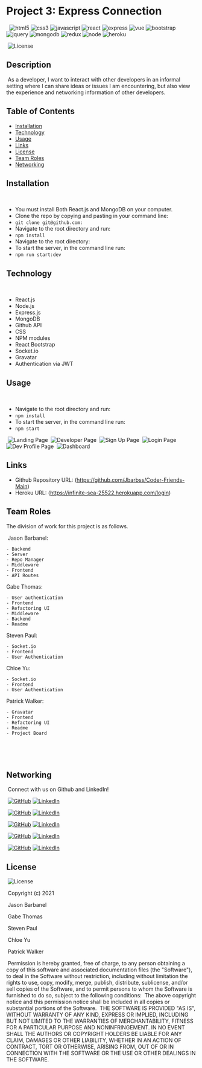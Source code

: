 # Project 3: Express Connection
​
​
![html5](https://img.shields.io/badge/html5%20-%23E34F26.svg?&style=for-the-badge&logo=html5&logoColor=white)
![css3](https://img.shields.io/badge/css3%20-%231572B6.svg?&style=for-the-badge&logo=css3&logoColor=white)
![javascript](https://img.shields.io/badge/JavaScript-F7DF1E?style=for-the-badge&logo=javascript&logoColor=black)
![react](https://img.shields.io/badge/React-20232A?style=for-the-badge&logo=react&logoColor=61DAFB)
![express](https://img.shields.io/badge/Express.js-404D59?style=for-the-badge)
![vue](https://img.shields.io/badge/Vue.js-35495E?style=for-the-badge&logo=vue.js&logoColor=4FC08D)
![bootstrap](https://img.shields.io/badge/bootstrap%20-%23563D7C.svg?&style=for-the-badge&logo=bootstrap&logoColor=white)
![jquery](https://img.shields.io/badge/jquery%20-%230769AD.svg?&style=for-the-badge&logo=jquery&logoColor=white)
![mongodb](https://img.shields.io/badge/MongoDB-4EA94B?style=for-the-badge&logo=mongodb&logoColor=white)
![redux](https://img.shields.io/badge/Redux-593D88?style=for-the-badge&logo=redux&logoColor=white)
![node](https://img.shields.io/badge/Node.js-43853D?style=for-the-badge&logo=node.js&logoColor=white)
![heroku](https://img.shields.io/badge/Heroku-430098?style=for-the-badge&logo=heroku&logoColor=white)
​
​
<br>

​
![License](https://img.shields.io/badge/License%3A-MIT-green.svg)
​
## Description
​
  As a developer, I want to interact with other developers in an informal setting where I can share ideas or issues I am encountering, but also view the experience and networking information of other developers. 
​
## Table of Contents
  * [Installation](#installation)
  * [Technology](#technology)
  * [Usage](#usage)
  * [Links](#links)
  * [License](#license)
  * [Team Roles](#teamroles)
  * [Networking](#networking)
  
  
## Installation
​
- You must install Both React.js and MongoDB on your computer.
- Clone the repo by copying and pasting in your command line: 
- `git clone git@github.com:`
- Navigate to the root directory and run: 
- `npm install`
- Navigate to the root directory: 
- To start the server, in the command line run: 
- `npm run start:dev`
​
​
## Technology
​
- React.js
- Node.js
- Express.js
- MongoDB
- Github API
- CSS
- NPM modules
- React Bootstrap
- Socket.io
- Gravatar
- Authentication via JWT
​
## Usage
​
- Navigate to the root directory and run: 
- `npm install`
- To start the server, in the command line run: 
- `npm start`


​
  ![Landing Page](https://i.imgur.com/wUKz8VI.png  "Landing Page")
​
  ![Developer Page](https://i.imgur.com/uvikMD5.png "Developer Page")
​
  ![Sign Up Page](https://i.imgur.com/8sM0BNf.png "Screen Sign Up Page")
​
  ![Login Page](https://i.imgur.com/7JU0hi1.png "Screen Login Page")
​
  ![Dev Profile Page](https://i.imgur.com/ReN4kdj.png "Dev Profile Page")
​
  ![Dashboard](https://i.imgur.com/NQ7VHml.png "Edit Profile Page")
  
   
 ## Links
 
  * Github Repository URL: (https://github.com/Jbarbss/Coder-Friends-Main)
  * Heroku URL: (https://infinite-sea-25522.herokuapp.com/login)


## Team Roles
The division of work for this project is as follows.
<br>

​
  Jason Barbanel: 
  
    - Backend
    - Server
    - Repo Manager
    - Middleware
    - Frontend
    - API Routes
    
 Gabe Thomas:

    - User authentication
    - Frontend
    - Refactoring UI
    - Middleware
    - Backend
    - Readme


  Steven Paul:​

    - Socket.io
    - Frontend
    - User Authentication


  Chloe Yu:

    - Socket.io
    - Frontend
    - User Authentication


 Patrick Walker:

    - Gravatar
    - Frontend
    - Refactoring UI
    - Readme
    - Project Board
​

​
## Networking
​
Connect with us on Github and LinkedIn! 

​
  [![GitHub](https://img.shields.io/badge/Jason%20Barbanel-Click%20Me!-blueviolet?style=plastic&logo=GitHub)](https://github.com/Jbarbss) 
  [![LinkedIn](https://img.shields.io/badge/Jason%20Barbanel%20LinkedIn-Click%20Me!-grey?style=plastic&logo=LinkedIn&labelColor=blue)](https://www.linkedin.com/in/jason-barbanel/)

​
  [![GitHub](https://img.shields.io/badge/Gabe%20Thomas-Click%20Me!-blueviolet?style=plastic&logo=GitHub)](https://github.com/samohtebag) 
  [![LinkedIn](https://img.shields.io/badge/Gabriel%20Thomas%20LinkedIn-Click%20Me!-grey?style=plastic&logo=LinkedIn&labelColor=blue)](https://www.linkedin.com/in/gabriel-thomas513/)

​
  [![GitHub](https://img.shields.io/badge/Steven%20Paul-Click%20Me!-blueviolet?style=plastic&logo=GitHub)](https://github.com/etown285) 
  [![LinkedIn](https://img.shields.io/badge/Steven%20Paul%20LinkedIn-Click%20Me!-grey?style=plastic&logo=LinkedIn&labelColor=blue)](https://www.linkedin.com/in/stevenjamespaul/)

​
  [![GitHub](https://img.shields.io/badge/Chloe%20Yu-Click%20Me!-blueviolet?style=plastic&logo=GitHub)](https://github.com/chloeyu17) 
  [![LinkedIn](https://img.shields.io/badge/Chloe%20Yu%20LinkedIn-Click%20Me!-grey?style=plastic&logo=LinkedIn&labelColor=blue)](https://www.linkedin.com/in/chloe-yu-3037a2156)

​
  [![GitHub](https://img.shields.io/badge/Patrick%20Walker-Click%20Me!-blueviolet?style=plastic&logo=GitHub)](https://github.com/pat31477) 
  [![LinkedIn](https://img.shields.io/badge/Patrick%20Walker%20LinkedIn-Click%20Me!-grey?style=plastic&logo=LinkedIn&labelColor=blue)](https://www.linkedin.com/in/patrick-walker-926a35189/)
​
​
## License
​
![License](https://img.shields.io/badge/License%3A-MIT-green.svg)

​
Copyright (c) 2021 

​
Jason Barbanel

​
Gabe Thomas

​
Steven Paul

​
Chloe Yu

​
Patrick Walker

​
Permission is hereby granted, free of charge, to any person obtaining a copy
of this software and associated documentation files (the "Software"), to deal
in the Software without restriction, including without limitation the rights
to use, copy, modify, merge, publish, distribute, sublicense, and/or sell
copies of the Software, and to permit persons to whom the Software is
furnished to do so, subject to the following conditions:
​
The above copyright notice and this permission notice shall be included in all
copies or substantial portions of the Software.
​
THE SOFTWARE IS PROVIDED "AS IS", WITHOUT WARRANTY OF ANY KIND, EXPRESS OR
IMPLIED, INCLUDING BUT NOT LIMITED TO THE WARRANTIES OF MERCHANTABILITY,
FITNESS FOR A PARTICULAR PURPOSE AND NONINFRINGEMENT. IN NO EVENT SHALL THE
AUTHORS OR COPYRIGHT HOLDERS BE LIABLE FOR ANY CLAIM, DAMAGES OR OTHER
LIABILITY, WHETHER IN AN ACTION OF CONTRACT, TORT OR OTHERWISE, ARISING FROM,
OUT OF OR IN CONNECTION WITH THE SOFTWARE OR THE USE OR OTHER DEALINGS IN THE
SOFTWARE.